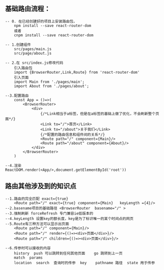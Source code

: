 
## 基础路由流程：
	-- 0. 在已经创建好的项目上安装路由包， 
		npm install --save react-router-dom
		或者
		cnpm install --save react-router-dom
	
	-- 1.创建组件
		src/pages/main.js
		src/page/about.js
		
	-- 2.在 src/index.js修改代码
		引入路由包
		import {BrowserRouter,Link,Route} from 'react-router-dom'
		引入页面
		import Main from './pages/main';
		import About from './pages/about';
		
	--3.配置路由
		const App = ()=>(
			<BrowserRouter>
				<div>
					{/*Link相当于a标签，但是在a标签的基础上做了优化，不会刷新整个页面*/}
					<Link to="/">首页</Link>
					<Link to="/about">关于我们</Link>
					{/*配置的路由信息和组件间的关系*/}
					<Route path="/" component={Main}/>
					<Route path="/about" component={About}/>
				</div>
			</BrowserRouter>
		)
		
	--4.渲染
	ReactDOM.render(<App/>,document.getElementById('root'))
	
##	路由其他涉及到的知识点
	--1.路由的完全匹配 exact={true}
		<Route path="/" exact={true} component={Main}   keyLength ={4}/>
	--2.basename项目的基础路径 <BrowserRouter  basename="/" >	
	--3.强制刷新 forceRefresh 专门兼容ie低版本的
	--4.keyLength 设置key的额长度，key是为了标识唯一的某个时间点的网页
	--5.Route有三种方法可以显示出页面
		<Route path="/" component={Main}/>	
		<Route path="/" render={()=><div>页面</div>}/>
		<Route path="/" children={()=><div>页面</div>}/>
		
	--6.传参时可以接收的内容 
		history  push 可以跳转到任何其他页面    go 跳转到上一页
		match  params 
		location  search  查询时的传参  key    pathname 路径  state 用于传参 